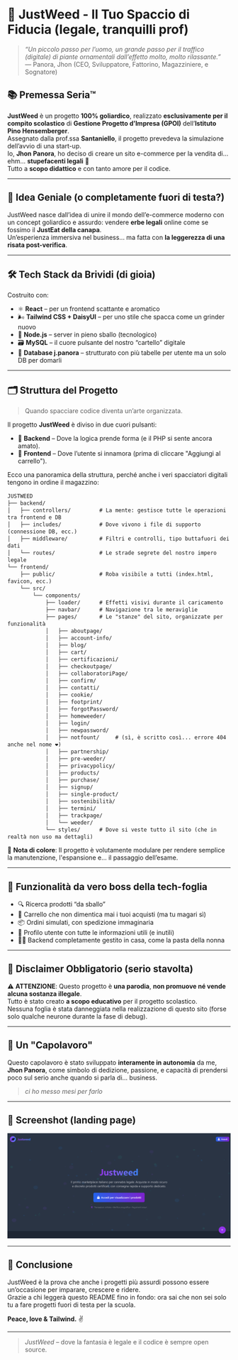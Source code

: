 # 🌿 JustWeed - Il Tuo Spaccio di Fiducia (legale, tranquilli prof)

> _“Un piccolo passo per l’uomo, un grande passo per il traffico (digitale) di piante ornamentali dall’effetto molto, molto rilassante.”_  
> — Panora, Jhon (CEO, Sviluppatore, Fattorino, Magazziniere, e Sognatore)

## 📚 Premessa Seria™️

**JustWeed** è un progetto **100% goliardico**, realizzato **esclusivamente per il compito scolastico** di **Gestione Progetto d’Impresa (GPOI)** dell’**Istituto Pino Hensemberger**.  
Assegnato dalla prof.ssa **Santaniello**, il progetto prevedeva la simulazione dell’avvio di una start-up.  
Io, **Jhon Panora**, ho deciso di creare un sito e-commerce per la vendita di... ehm... **stupefacenti legali** 🫠  
Tutto a **scopo didattico** e con tanto amore per il codice.

---

## 🧠 Idea Geniale (o completamente fuori di testa?)

JustWeed nasce dall’idea di unire il mondo dell’e-commerce moderno con un concept goliardico e assurdo: vendere **erbe legali** online come se fossimo il **JustEat della canapa**.  
Un’esperienza immersiva nel business... ma fatta con **la leggerezza di una risata post-verifica**.

---

## 🛠️ Tech Stack da Brividi (di gioia)

Costruito con:

- ⚛️ **React** – per un frontend scattante e aromatico
- 🌬 **Tailwind CSS + DaisyUI** – per uno stile che spacca come un grinder nuovo
- 🧠 **Node.js** – server in pieno sballo (tecnologico)
- 🗃️ **MySQL** – il cuore pulsante del nostro “cartello” digitale
- 🧾 **Database j.panora** – strutturato con più tabelle per utente ma un solo DB per domarli

---
## 🗂️ Struttura del Progetto

> Quando spacciare codice diventa un’arte organizzata.

Il progetto **JustWeed** è diviso in due cuori pulsanti:

- 🧠 **Backend** – Dove la logica prende forma (e il PHP si sente ancora amato).
- 💅 **Frontend** – Dove l’utente si innamora (prima di cliccare "Aggiungi al carrello").

Ecco una panoramica della struttura, perché anche i veri spacciatori digitali tengono in ordine il magazzino:

```
JUSTWEED
├── backend/
│   ├── controllers/         # La mente: gestisce tutte le operazioni tra frontend e DB
│   ├── includes/            # Dove vivono i file di supporto (connessione DB, ecc.)
│   ├── middleware/          # Filtri e controlli, tipo buttafuori dei dati
│   └── routes/              # Le strade segrete del nostro impero legale
└── frontend/
    ├── public/              # Roba visibile a tutti (index.html, favicon, ecc.)
    └── src/
        └── components/
            ├── loader/      # Effetti visivi durante il caricamento
            ├── navbar/      # Navigazione tra le meraviglie
            ├── pages/       # Le "stanze" del sito, organizzate per funzionalità
            │   ├── aboutpage/
            │   ├── account-info/
            │   ├── blog/
            │   ├── cart/
            │   ├── certificazioni/
            │   ├── checkoutpage/
            │   ├── collaboratoriPage/
            │   ├── confirm/
            │   ├── contatti/
            │   ├── cookie/
            │   ├── footprint/
            │   ├── forgotPassword/
            │   ├── homeweeder/
            │   ├── login/
            │   ├── newpassword/
            │   ├── notfount/     # (sì, è scritto così... errore 404 anche nel nome ❤️)
            │   ├── partnership/
            │   ├── pre-weeder/
            │   ├── privacypolicy/
            │   ├── products/
            │   ├── purchase/
            │   ├── signup/
            │   ├── single-product/
            │   ├── sostenibilità/
            │   ├── termini/
            │   ├── trackpage/
            │   └── weeder/
            └── styles/      # Dove si veste tutto il sito (che in realtà non uso ma dettagli)
```

📌 **Nota di colore**: Il progetto è volutamente modulare per rendere semplice la manutenzione, l'espansione e... il passaggio dell’esame.

---

## 🧪 Funzionalità da vero boss della tech-foglia

- 🔍 Ricerca prodotti “da sballo”
- 🛒 Carrello che non dimentica mai i tuoi acquisti (ma tu magari sì)
- 📦 Ordini simulati, con spedizione immaginaria
- 👤 Profilo utente con tutte le informazioni utili (e inutili)
- 🧑‍🍳 Backend completamente gestito in casa, come la pasta della nonna

---

## 🤡 Disclaimer Obbligatorio (serio stavolta)

⚠️ **ATTENZIONE**: Questo progetto è **una parodia**, **non promuove né vende alcuna sostanza illegale**.  
Tutto è stato creato **a scopo educativo** per il progetto scolastico.  
Nessuna foglia è stata danneggiata nella realizzazione di questo sito (forse solo qualche neurone durante la fase di debug).

---

## 💼 Un "Capolavoro"

Questo capolavoro è stato sviluppato **interamente in autonomia** da me, **Jhon Panora**, come simbolo di dedizione, passione, e capacità di prendersi poco sul serio anche quando si parla di... business.

> _ci ho messo mesi per farlo_

---

## 📸 Screenshot (landing page)

![Landing page](./assets/image.png)

---

## 🧾 Conclusione

JustWeed è la prova che anche i progetti più assurdi possono essere un’occasione per imparare, crescere e ridere.  
Grazie a chi leggerà questo README fino in fondo: ora sai che non sei solo tu a fare progetti fuori di testa per la scuola.

**Peace, love & Tailwind.** ✌️

---

> _JustWeed_ – dove la fantasia è legale e il codice è sempre open source.
